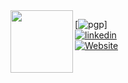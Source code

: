 <img align="left" src="https://paul-lorenc.com/static/images/monogram-192px.png" height="100" width="100">

[![pgp](https://img.shields.io/badge/pgp-0x6TW8BDADfzi8x-313131?style=flat-square&labelColor=313131&color=313131)]   
[![linkedin](https://img.shields.io/badge/-LinkedIn-313131?style=flat-square&labelColor=313131&logo=LinkedIn&logoColor=white&color=313131)](https://www.linkedin.com/in/paul--lorenc/)  
[![Website](https://img.shields.io/badge/-paul--lorenc.com-informational?style=flat-square&logo=Safari&logoColor=white&color=313131)](https://paul-lorenc.com)
